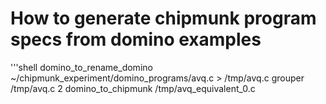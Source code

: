 # How to generate chipmunk program specs from domino examples

'''shell
domino_to_rename_domino ~/chipmunk_experiment/domino_programs/avq.c > /tmp/avq.c
grouper /tmp/avq.c 2
domino_to_chipmunk /tmp/avq_equivalent_0.c
```
